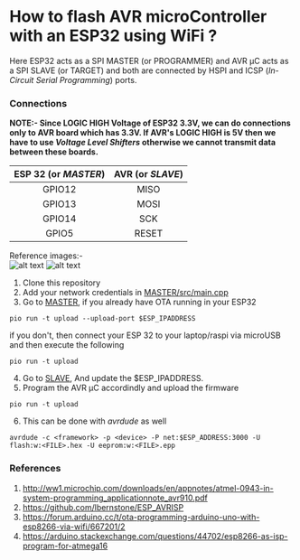 # How to flash AVR microController with an ESP32 using WiFi ?
Here ESP32 acts as a SPI MASTER (or PROGRAMMER) and AVR μC acts as a SPI SLAVE (or TARGET) and both are connected by HSPI and ICSP (_In-Circuit Serial Programming_) ports.
### Connections
**NOTE:- Since LOGIC HIGH Voltage of ESP32 3.3V, we can do connections only to AVR board which has 3.3V. If AVR's LOGIC HIGH is 5V then we have to use _Voltage Level Shifters_ otherwise we cannot transmit data between these boards.**

| ESP 32 (or _MASTER_) | AVR (or _SLAVE_)|
|:---:|:---:|
|GPIO12|MISO|
|GPIO13|MOSI|
|GPIO14|SCK|
|GPIO5|RESET|

Reference images:-\
![alt text](https://encrypted-tbn0.gstatic.com/images?q=tbn:ANd9GcR4Hr-dnKWMa2NF23e36KJhG2Oy2RwCDWpDyIc7jR5-TsRmk2DnhE-Wp0uT3tTM3YvKit4&usqp=CAU)
![alt text](https://circuits4you.com/wp-content/uploads/2018/12/ESP32-Pinout.jpg)

1. Clone this repository
2. Add your network credentials in [MASTER/src/main.cpp](https://github.com/TUdayKiranReddy/Intro-to-UAV/tree/main/ESP32_to_uC/MASTER/src/main.cpp)
3. Go to [MASTER](https://github.com/TUdayKiranReddy/Intro-to-UAV/tree/main/ESP32_to_uC/MASTER), if you already have OTA running in your ESP32
```
pio run -t upload --upload-port $ESP_IPADDRESS
```
if you don't, then connect your ESP 32 to your laptop/raspi via microUSB and then execute the following
```
pio run -t upload
```
4. Go to [SLAVE](https://github.com/TUdayKiranReddy/Intro-to-UAV/tree/main/ESP32_to_uC/SLAVE), And update the $ESP_IPADDRESS.
5. Program the AVR μC accordindly and upload the firmware
```
pio run -t upload
```
6. This can be done with _avrdude_ as well
```
avrdude -c <framework> -p <device> -P net:$ESP_ADDRESS:3000 -U flash:w:<FILE>.hex -U eeprom:w:<FILE>.epp
```

### References
1. http://ww1.microchip.com/downloads/en/appnotes/atmel-0943-in-system-programming_applicationnote_avr910.pdf
2. https://github.com/lbernstone/ESP_AVRISP
3. https://forum.arduino.cc/t/ota-programming-arduino-uno-with-esp8266-via-wifi/667201/2
4. https://arduino.stackexchange.com/questions/44702/esp8266-as-isp-program-for-atmega16
